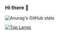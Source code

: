 ### Hi there 👋

![Anurag's GitHub stats](https://github-readme-stats.vercel.app/api?username=husseyhh&count_private=true&show_icons=true&theme=radical)


[![Top Langs](https://github-readme-stats.vercel.app/api/top-langs/?username=husseyhh&layout=compact&theme=radical)](https://github.com/anuraghazra/github-readme-stats)
<!--
**husseyhh/husseyhh** is a ✨ _special_ ✨ repository because its `README.md` (this file) appears on your GitHub profile.

Here are some ideas to get you started:

- 🔭 I’m currently working on ...
- 🌱 I’m currently learning ...
- 👯 I’m looking to collaborate on ...
- 🤔 I’m looking for help with ...
- 💬 Ask me about ...
- 📫 How to reach me: ...
- 😄 Pronouns: ...
- ⚡ Fun fact: ...
-->
